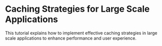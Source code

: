 # Caching Strategies for Large Scale Applications
This tutorial explains how to implement effective caching strategies in large scale applications to enhance performance and user experience.